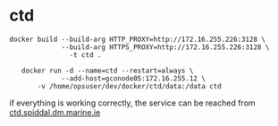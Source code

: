 # ctd

```
docker build --build-arg HTTP_PROXY=http://172.16.255.226:3128 \
             --build-arg HTTPS_PROXY=http://172.16.255.226:3128 \
               -t ctd .
```

```
   docker run -d --name=ctd --restart=always \
             --add-host=gconode05:172.16.255.12 \
       -v /home/opsuser/dev/docker/ctd/data:/data ctd
```

if everything is working correctly, the service can be reached
from [ctd.spiddal.dm.marine.ie](http://ctd.spiddal.dm.marine.ie)

